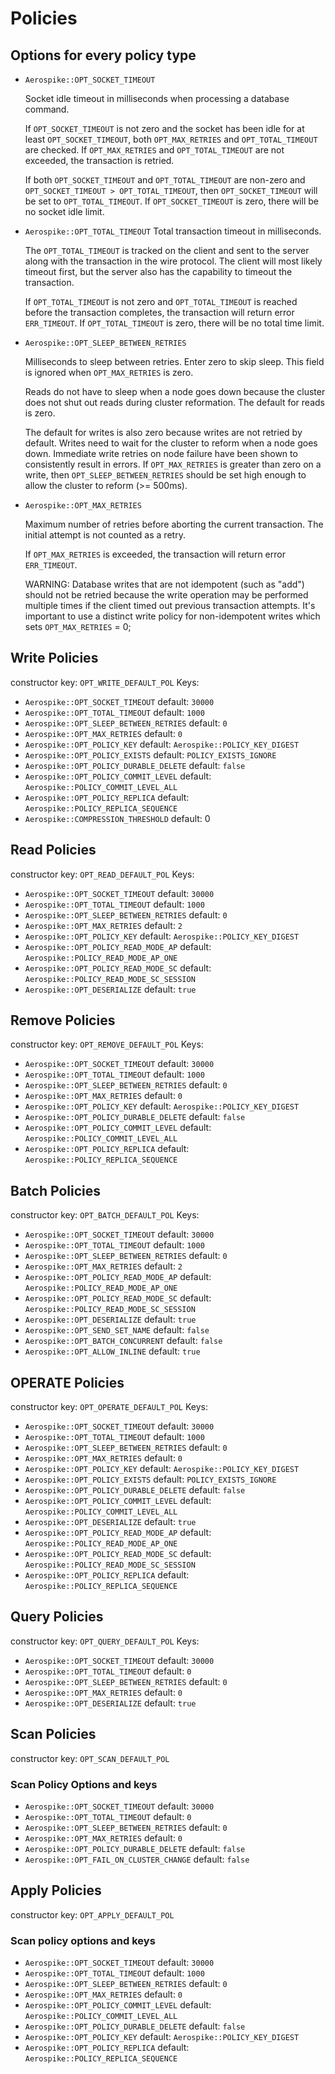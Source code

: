 # Policies

## Options for every policy type

* `Aerospike::OPT_SOCKET_TIMEOUT`

    Socket idle timeout in milliseconds when processing a database command.

    If `OPT_SOCKET_TIMEOUT` is not zero and the socket has been idle for at least `OPT_SOCKET_TIMEOUT`,
    both `OPT_MAX_RETRIES` and `OPT_TOTAL_TIMEOUT` are checked.  If `OPT_MAX_RETRIES` and `OPT_TOTAL_TIMEOUT` are not
    exceeded, the transaction is retried.

    If both `OPT_SOCKET_TIMEOUT` and `OPT_TOTAL_TIMEOUT` are non-zero and `OPT_SOCKET_TIMEOUT > OPT_TOTAL_TIMEOUT`,
    then `OPT_SOCKET_TIMEOUT` will be set to `OPT_TOTAL_TIMEOUT`.  If `OPT_SOCKET_TIMEOUT` is zero, there will be
    no socket idle limit.

* `Aerospike::OPT_TOTAL_TIMEOUT`
    Total transaction timeout in milliseconds.

    The `OPT_TOTAL_TIMEOUT` is tracked on the client and sent to the server along with
    the transaction in the wire protocol.  The client will most likely timeout
    first, but the server also has the capability to timeout the transaction.

    If `OPT_TOTAL_TIMEOUT` is not zero and `OPT_TOTAL_TIMEOUT` is reached before the transaction
    completes, the transaction will return error `ERR_TIMEOUT`.
    If `OPT_TOTAL_TIMEOUT` is zero, there will be no total time limit.

* `Aerospike::OPT_SLEEP_BETWEEN_RETRIES`

    Milliseconds to sleep between retries.  Enter zero to skip sleep.
    This field is ignored when `OPT_MAX_RETRIES` is zero.  

    Reads do not have to sleep when a node goes down because the cluster
    does not shut out reads during cluster reformation.  The default for
    reads is zero.

    The default for writes is also zero because writes are not retried by default.
    Writes need to wait for the cluster to reform when a node goes down.
    Immediate write retries on node failure have been shown to consistently
    result in errors.  If `OPT_MAX_RETRIES` is greater than zero on a write, then
    `OPT_SLEEP_BETWEEN_RETRIES` should be set high enough to allow the cluster to
    reform (>= 500ms).

* `Aerospike::OPT_MAX_RETRIES`

    Maximum number of retries before aborting the current transaction.
    The initial attempt is not counted as a retry.

    If `OPT_MAX_RETRIES` is exceeded, the transaction will return error `ERR_TIMEOUT`.

    WARNING: Database writes that are not idempotent (such as "add")
    should not be retried because the write operation may be performed
    multiple times if the client timed out previous transaction attempts.
    It's important to use a distinct write policy for non-idempotent
    writes which sets `OPT_MAX_RETRIES` = 0;

## Write Policies

constructor key: `OPT_WRITE_DEFAULT_POL`
Keys:

* `Aerospike::OPT_SOCKET_TIMEOUT` default: `30000`
* `Aerospike::OPT_TOTAL_TIMEOUT` default: `1000`
* `Aerospike::OPT_SLEEP_BETWEEN_RETRIES` default: `0`
* `Aerospike::OPT_MAX_RETRIES` default: `0`
* `Aerospike::OPT_POLICY_KEY` default: `Aerospike::POLICY_KEY_DIGEST`
* `Aerospike::OPT_POLICY_EXISTS` default: `POLICY_EXISTS_IGNORE`
* `Aerospike::OPT_POLICY_DURABLE_DELETE` default: `false`
* `Aerospike::OPT_POLICY_COMMIT_LEVEL` default: `Aerospike::POLICY_COMMIT_LEVEL_ALL`
* `Aerospike::OPT_POLICY_REPLICA` default: `Aerospike::POLICY_REPLICA_SEQUENCE`
* `Aerospike::COMPRESSION_THRESHOLD` default: 0

## Read Policies

constructor key: `OPT_READ_DEFAULT_POL`
Keys:

* `Aerospike::OPT_SOCKET_TIMEOUT` default: `30000`
* `Aerospike::OPT_TOTAL_TIMEOUT` default: `1000`
* `Aerospike::OPT_SLEEP_BETWEEN_RETRIES` default: `0`
* `Aerospike::OPT_MAX_RETRIES` default: `2`
* `Aerospike::OPT_POLICY_KEY` default: `Aerospike::POLICY_KEY_DIGEST`
* `Aerospike::OPT_POLICY_READ_MODE_AP` default: `Aerospike::POLICY_READ_MODE_AP_ONE`
* `Aerospike::OPT_POLICY_READ_MODE_SC` default: `Aerospike::POLICY_READ_MODE_SC_SESSION`
* `Aerospike::OPT_DESERIALIZE` default: `true`

## Remove Policies

constructor key: `OPT_REMOVE_DEFAULT_POL`
Keys:

* `Aerospike::OPT_SOCKET_TIMEOUT` default: `30000`
* `Aerospike::OPT_TOTAL_TIMEOUT` default: `1000`
* `Aerospike::OPT_SLEEP_BETWEEN_RETRIES` default: `0`
* `Aerospike::OPT_MAX_RETRIES` default: `0`
* `Aerospike::OPT_POLICY_KEY` default: `Aerospike::POLICY_KEY_DIGEST`
* `Aerospike::OPT_POLICY_DURABLE_DELETE` default: `false`
* `Aerospike::OPT_POLICY_COMMIT_LEVEL` default: `Aerospike::POLICY_COMMIT_LEVEL_ALL`
* `Aerospike::OPT_POLICY_REPLICA` default: `Aerospike::POLICY_REPLICA_SEQUENCE`

## Batch Policies

constructor key: `OPT_BATCH_DEFAULT_POL`
Keys:

* `Aerospike::OPT_SOCKET_TIMEOUT` default: `30000`
* `Aerospike::OPT_TOTAL_TIMEOUT` default: `1000`
* `Aerospike::OPT_SLEEP_BETWEEN_RETRIES` default: `0`
* `Aerospike::OPT_MAX_RETRIES` default: `2`
* `Aerospike::OPT_POLICY_READ_MODE_AP` default: `Aerospike::POLICY_READ_MODE_AP_ONE`
* `Aerospike::OPT_POLICY_READ_MODE_SC` default: `Aerospike::POLICY_READ_MODE_SC_SESSION`
* `Aerospike::OPT_DESERIALIZE` default: `true`
* `Aerospike::OPT_SEND_SET_NAME` default: `false`
* `Aerospike::OPT_BATCH_CONCURRENT` default: `false`
* `Aerospike::OPT_ALLOW_INLINE` default: `true`

## OPERATE Policies

constructor key: `OPT_OPERATE_DEFAULT_POL`
Keys:

* `Aerospike::OPT_SOCKET_TIMEOUT` default: `30000`
* `Aerospike::OPT_TOTAL_TIMEOUT` default: `1000`
* `Aerospike::OPT_SLEEP_BETWEEN_RETRIES` default: `0`
* `Aerospike::OPT_MAX_RETRIES` default: `0`
* `Aerospike::OPT_POLICY_KEY` default: `Aerospike::POLICY_KEY_DIGEST`
* `Aerospike::OPT_POLICY_EXISTS` default: `POLICY_EXISTS_IGNORE`
* `Aerospike::OPT_POLICY_DURABLE_DELETE` default: `false`
* `Aerospike::OPT_POLICY_COMMIT_LEVEL` default: `Aerospike::POLICY_COMMIT_LEVEL_ALL`
* `Aerospike::OPT_DESERIALIZE` default: `true`
* `Aerospike::OPT_POLICY_READ_MODE_AP` default: `Aerospike::POLICY_READ_MODE_AP_ONE`
* `Aerospike::OPT_POLICY_READ_MODE_SC` default: `Aerospike::POLICY_READ_MODE_SC_SESSION`
* `Aerospike::OPT_POLICY_REPLICA` default: `Aerospike::POLICY_REPLICA_SEQUENCE`

## Query Policies

constructor key: `OPT_QUERY_DEFAULT_POL`
Keys:

* `Aerospike::OPT_SOCKET_TIMEOUT` default: `30000`
* `Aerospike::OPT_TOTAL_TIMEOUT` default: `0`
* `Aerospike::OPT_SLEEP_BETWEEN_RETRIES` default: `0`
* `Aerospike::OPT_MAX_RETRIES` default: `0`
* `Aerospike::OPT_DESERIALIZE` default: `true`

## Scan Policies

constructor key: `OPT_SCAN_DEFAULT_POL`

### Scan Policy Options and keys

* `Aerospike::OPT_SOCKET_TIMEOUT` default: `30000`
* `Aerospike::OPT_TOTAL_TIMEOUT` default: `0`
* `Aerospike::OPT_SLEEP_BETWEEN_RETRIES` default: `0`
* `Aerospike::OPT_MAX_RETRIES` default: `0`
* `Aerospike::OPT_POLICY_DURABLE_DELETE` default: `false`
* `Aerospike::OPT_FAIL_ON_CLUSTER_CHANGE` default: `false`

## Apply Policies

constructor key: `OPT_APPLY_DEFAULT_POL`

### Scan policy options and keys

* `Aerospike::OPT_SOCKET_TIMEOUT` default: `30000`
* `Aerospike::OPT_TOTAL_TIMEOUT` default: `1000`
* `Aerospike::OPT_SLEEP_BETWEEN_RETRIES` default: `0`
* `Aerospike::OPT_MAX_RETRIES` default: `0`
* `Aerospike::OPT_POLICY_COMMIT_LEVEL` default: `Aerospike::POLICY_COMMIT_LEVEL_ALL`
* `Aerospike::OPT_POLICY_DURABLE_DELETE` default: `false`
* `Aerospike::OPT_POLICY_KEY` default: `Aerospike::POLICY_KEY_DIGEST`
* `Aerospike::OPT_POLICY_REPLICA` default: `Aerospike::POLICY_REPLICA_SEQUENCE`
